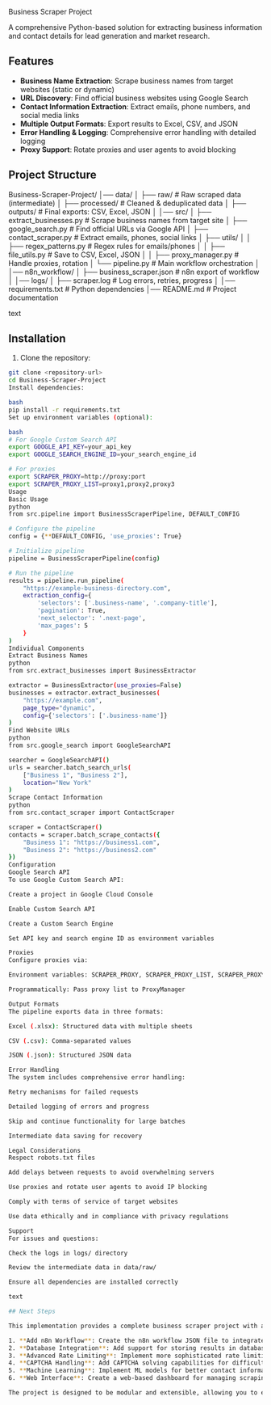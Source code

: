  Business Scraper Project

A comprehensive Python-based solution for extracting business information and contact details for lead generation and market research.

## Features

- **Business Name Extraction**: Scrape business names from target websites (static or dynamic)
- **URL Discovery**: Find official business websites using Google Search
- **Contact Information Extraction**: Extract emails, phone numbers, and social media links
- **Multiple Output Formats**: Export results to Excel, CSV, and JSON
- **Error Handling & Logging**: Comprehensive error handling with detailed logging
- **Proxy Support**: Rotate proxies and user agents to avoid blocking

## Project Structure
Business-Scraper-Project/
│── data/
│ ├── raw/ # Raw scraped data (intermediate)
│ ├── processed/ # Cleaned & deduplicated data
│ ├── outputs/ # Final exports: CSV, Excel, JSON
│
│── src/
│ ├── extract_businesses.py # Scrape business names from target site
│ ├── google_search.py # Find official URLs via Google API
│ ├── contact_scraper.py # Extract emails, phones, social links
│ ├── utils/
│ │ ├── regex_patterns.py # Regex rules for emails/phones
│ │ ├── file_utils.py # Save to CSV, Excel, JSON
│ │ ├── proxy_manager.py # Handle proxies, rotation
│ └── pipeline.py # Main workflow orchestration
│
│── n8n_workflow/
│ ├── business_scraper.json # n8n export of workflow
│
│── logs/
│ ├── scraper.log # Log errors, retries, progress
│
│── requirements.txt # Python dependencies
│── README.md # Project documentation

text

## Installation

1. Clone the repository:
```bash
git clone <repository-url>
cd Business-Scraper-Project
Install dependencies:

bash
pip install -r requirements.txt
Set up environment variables (optional):

bash
# For Google Custom Search API
export GOOGLE_API_KEY=your_api_key
export GOOGLE_SEARCH_ENGINE_ID=your_search_engine_id

# For proxies
export SCRAPER_PROXY=http://proxy:port
export SCRAPER_PROXY_LIST=proxy1,proxy2,proxy3
Usage
Basic Usage
python
from src.pipeline import BusinessScraperPipeline, DEFAULT_CONFIG

# Configure the pipeline
config = {**DEFAULT_CONFIG, 'use_proxies': True}

# Initialize pipeline
pipeline = BusinessScraperPipeline(config)

# Run the pipeline
results = pipeline.run_pipeline(
    "https://example-business-directory.com",
    extraction_config={
        'selectors': ['.business-name', '.company-title'],
        'pagination': True,
        'next_selector': '.next-page',
        'max_pages': 5
    }
)
Individual Components
Extract Business Names
python
from src.extract_businesses import BusinessExtractor

extractor = BusinessExtractor(use_proxies=False)
businesses = extractor.extract_businesses(
    "https://example.com",
    page_type="dynamic",
    config={'selectors': ['.business-name']}
)
Find Website URLs
python
from src.google_search import GoogleSearchAPI

searcher = GoogleSearchAPI()
urls = searcher.batch_search_urls(
    ["Business 1", "Business 2"],
    location="New York"
)
Scrape Contact Information
python
from src.contact_scraper import ContactScraper

scraper = ContactScraper()
contacts = scraper.batch_scrape_contacts({
    "Business 1": "https://business1.com",
    "Business 2": "https://business2.com"
})
Configuration
Google Search API
To use Google Custom Search API:

Create a project in Google Cloud Console

Enable Custom Search API

Create a Custom Search Engine

Set API key and search engine ID as environment variables

Proxies
Configure proxies via:

Environment variables: SCRAPER_PROXY, SCRAPER_PROXY_LIST, SCRAPER_PROXY_FILE

Programmatically: Pass proxy list to ProxyManager

Output Formats
The pipeline exports data in three formats:

Excel (.xlsx): Structured data with multiple sheets

CSV (.csv): Comma-separated values

JSON (.json): Structured JSON data

Error Handling
The system includes comprehensive error handling:

Retry mechanisms for failed requests

Detailed logging of errors and progress

Skip and continue functionality for large batches

Intermediate data saving for recovery

Legal Considerations
Respect robots.txt files

Add delays between requests to avoid overwhelming servers

Use proxies and rotate user agents to avoid IP blocking

Comply with terms of service of target websites

Use data ethically and in compliance with privacy regulations

Support
For issues and questions:

Check the logs in logs/ directory

Review the intermediate data in data/raw/

Ensure all dependencies are installed correctly

text

## Next Steps

This implementation provides a complete business scraper project with all the required components. To further enhance the project:

1. **Add n8n Workflow**: Create the n8n workflow JSON file to integrate with the n8n automation platform
2. **Database Integration**: Add support for storing results in databases like PostgreSQL or MongoDB
3. **Advanced Rate Limiting**: Implement more sophisticated rate limiting and request throttling
4. **CAPTCHA Handling**: Add CAPTCHA solving capabilities for difficult sites
5. **Machine Learning**: Implement ML models for better contact information extraction
6. **Web Interface**: Create a web-based dashboard for managing scraping jobs

The project is designed to be modular and extensible, allowing you to easily add new features or modify existing functionality based on your specific requirements.